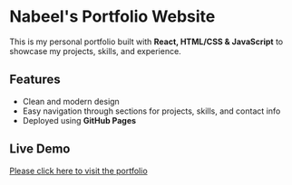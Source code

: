 # Nabeel's Portfolio Website

This is my personal portfolio built with **React, HTML/CSS & JavaScript** to showcase my projects, skills, and experience. 

## Features
- Clean and modern design
- Easy navigation through sections for projects, skills, and contact info
- Deployed using **GitHub Pages**

## Live Demo
[Please click here to visit the portfolio](https://nabee1mahmood.github.io/nabeels-react-portfolio/)

